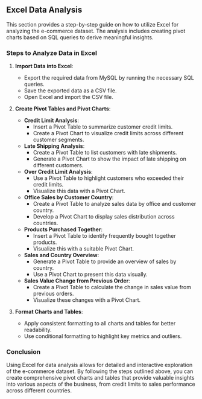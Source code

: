 ## Excel Data Analysis

This section provides a step-by-step guide on how to utilize Excel for analyzing the e-commerce dataset. The analysis includes creating pivot charts based on SQL queries to derive meaningful insights.

### Steps to Analyze Data in Excel

1. **Import Data into Excel**:
   - Export the required data from MySQL by running the necessary SQL queries.
   - Save the exported data as a CSV file.
   - Open Excel and import the CSV file.

2. **Create Pivot Tables and Pivot Charts**:
   - **Credit Limit Analysis**:
     - Insert a Pivot Table to summarize customer credit limits.
     - Create a Pivot Chart to visualize credit limits across different customer segments.
   - **Late Shipping Analysis**:
     - Create a Pivot Table to list customers with late shipments.
     - Generate a Pivot Chart to show the impact of late shipping on different customers.
   - **Over Credit Limit Analysis**:
     - Use a Pivot Table to highlight customers who exceeded their credit limits.
     - Visualize this data with a Pivot Chart.
   - **Office Sales by Customer Country**:
     - Create a Pivot Table to analyze sales data by office and customer country.
     - Develop a Pivot Chart to display sales distribution across countries.
   - **Products Purchased Together**:
     - Insert a Pivot Table to identify frequently bought together products.
     - Visualize this with a suitable Pivot Chart.
   - **Sales and Country Overview**:
     - Generate a Pivot Table to provide an overview of sales by country.
     - Use a Pivot Chart to present this data visually.
   - **Sales Value Change from Previous Order**:
     - Create a Pivot Table to calculate the change in sales value from previous orders.
     - Visualize these changes with a Pivot Chart.

3. **Format Charts and Tables**:
   - Apply consistent formatting to all charts and tables for better readability.
   - Use conditional formatting to highlight key metrics and outliers.

### Conclusion

Using Excel for data analysis allows for detailed and interactive exploration of the e-commerce dataset. By following the steps outlined above, you can create comprehensive pivot charts and tables that provide valuable insights into various aspects of the business, from credit limits to sales performance across different countries.

